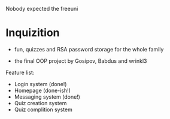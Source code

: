 Nobody expected the freeuni
# Inquizition

* fun, quizzes and RSA password storage for the whole family

* the final OOP project by Gosipov, Babdus and wrinkl3

Feature list:

 * Login system (done!)
 * Homepage (done-ish!)
 * Messaging system (done!)
 * Quiz creation system
 * Quiz complition system
